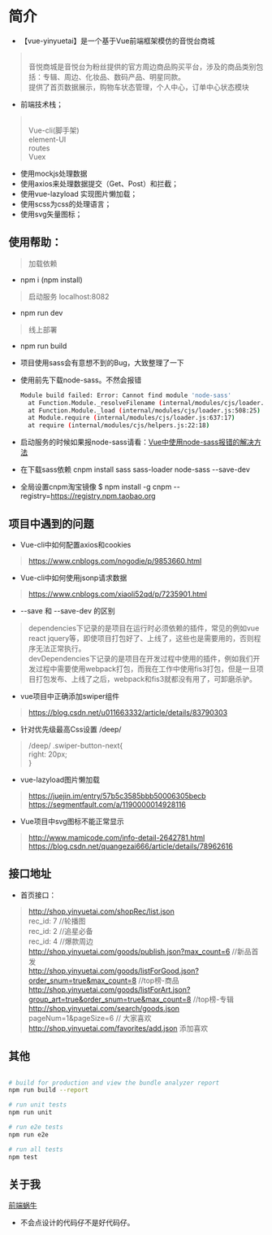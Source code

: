 # 简介

- 【vue-yinyuetai】是一个基于Vue前端框架模仿的音悦台商城
> <br>
> 音悦商城是音悦台为粉丝提供的官方周边商品购买平台，涉及的商品类别包括：专辑、周边、化妆品、数码产品、明星同款。<br>
> 提供了首页数据展示，购物车状态管理，个人中心，订单中心状态模块
> <br>

-  前端技术栈；
> <br>
> Vue-cli(脚手架)<br>
> element-UI<br>
> routes<br>
> Vuex
> <br>
-  使用mockjs处理数据
-  使用axios来处理数据提交（Get、Post）和拦截；
-  使用vue-lazyload 实现图片懒加载；
-  使用scss为css的处理语言；
-  使用svg矢量图标；

 
## 使用帮助：

> 加载依赖
-   npm i (npm install)

> 启动服务 localhost:8082
-   npm run dev

>  线上部署
-   npm run build

- 项目使用sass会有意想不到的Bug，大致整理了一下
- 使用前先下载node-sass。不然会报错
  ``` bash
  Module build failed: Error: Cannot find module 'node-sass'
    at Function.Module._resolveFilename (internal/modules/cjs/loader.js:582:15)
    at Function.Module._load (internal/modules/cjs/loader.js:508:25)
    at Module.require (internal/modules/cjs/loader.js:637:17)
    at require (internal/modules/cjs/helpers.js:22:18)
  ```
- 启动服务的时候如果报node-sass请看：[Vue中使用node-sass报错的解决方法](https://adeng.vip/index.php/article/39.html)

- 在下载sass依赖
  cnpm install sass sass-loader node-sass --save-dev

- 全局设置cnpm淘宝镜像
  $ npm install -g cnpm --registry=https://registry.npm.taobao.org


## 项目中遇到的问题

- Vue-cli中如何配置axios和cookies
> https://www.cnblogs.com/nogodie/p/9853660.html

- Vue-cli中如何使用jsonp请求数据
> https://www.cnblogs.com/xiaoli52qd/p/7235901.html

- --save 和 --save-dev 的区别
> dependencies下记录的是项目在运行时必须依赖的插件，常见的例如vue react jquery等，即使项目打包好了、上线了，这些也是需要用的，否则程序无法正常执行。<br>
> devDependencies下记录的是项目在开发过程中使用的插件，例如我们开发过程中需要使用webpack打包，而我在工作中使用fis3打包，但是一旦项目打包发布、上线了之后，webpack和fis3就都没有用了，可卸磨杀驴。

- vue项目中正确添加swiper组件
> https://blog.csdn.net/u011663332/article/details/83790303

- 针对优先级最高Css设置 /deep/
> /deep/ .swiper-button-next{<br>
  right: 20px;<br>
}<br>

- vue-lazyload图片懒加载
> https://juejin.im/entry/57b5c3585bbb50006305becb <br>
> https://segmentfault.com/a/1190000014928116

- Vue项目中svg图标不能正常显示
> http://www.mamicode.com/info-detail-2642781.html  <br>
> https://blog.csdn.net/quangezai666/article/details/78962616






## 接口地址
- 首页接口：
> http://shop.yinyuetai.com/shopRec/list.json <br>
rec_id: 7  //轮播图<br>
rec_id: 2  //追星必备<br>
rec_id: 4  //爆款周边<br>
http://shop.yinyuetai.com/goods/publish.json?max_count=6  //新品首发<br>
http://shop.yinyuetai.com/goods/listForGood.json?order_snum=true&max_count=8  //top榜-商品<br>
http://shop.yinyuetai.com/goods/listForArt.json?group_art=true&order_snum=true&max_count=8  //top榜-专辑<br>
http://shop.yinyuetai.com/search/goods.json   pageNum=1&pageSize=6  // 大家喜欢<br>
http://shop.yinyuetai.com/favorites/add.json  添加喜欢<br>




## 其他

``` bash

# build for production and view the bundle analyzer report
npm run build --report

# run unit tests
npm run unit

# run e2e tests
npm run e2e

# run all tests
npm test
```

## 关于我

[前端蜗牛](https://adeng.vip)

- 不会点设计的代码仔不是好代码仔。
